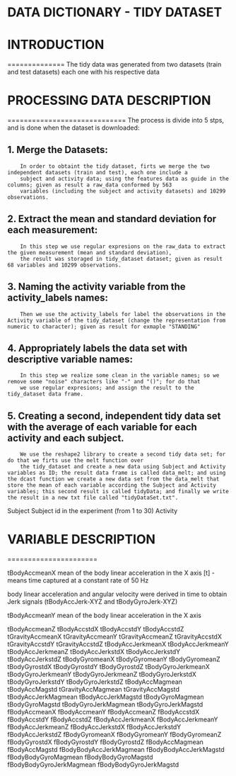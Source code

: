 DATA DICTIONARY - TIDY DATASET
==============================

# INTRODUCTION
==============
The tidy data was generated from two datasets (train and test datasets) each one with his respective data



# PROCESSING DATA DESCRIPTION
=============================
The process is divide into 5 stps, and is done when the dataset is downloaded:

## 	1. 	Merge the Datasets:
		In order to obtaint the tidy dataset, firts we merge the two independent datasets (train and test), each one include a
		subject and activity data; using the features data as guide in the columns; given as result a raw_data conformed by 563
		variables (including the subject and activity datasets) and 10299 observations.

##	2.	Extract the mean and standard deviation for each measurement:
		In this step we use regular expresions on the raw_data to extract the given measurement (mean and standard deviation),
		the result was storaged in tidy_dataset dataset; given as result 68 variables and 10299 observations.

##	3.	Naming the activity variable from the activity_labels names:
		Then we use the activity_labels for label the observations in the Activity variable of the tidy_dataset (change the representation from numeric to character); given as result for exmaple "STANDING"

## 	4.	Appropriately labels the data set with descriptive variable names:
		In this step we realize some clean in the variable names; so we remove some "noise" characters like "-" and "()"; for do that
		we use regular expresions; and assign the result to the tidy_dataset data frame.
		
##	5.	Creating a second, independent tidy data set with the average of each variable for each activity and each subject. 
		We use the reshape2 library to create a second tidy data set; for do that we firts use the melt function over
		the tidy_dataset and create a new data using Subject and Activity variables as ID; the result data frame is called data_melt; and using the dcast function we create a new data set from the data_melt that store the mean of each variable according the Subject and Activity variables; this second result is called tidyData; and finally we write the result in a new txt file called "tidyDataSet.txt".

Subject
Subject id in the experiment (from 1 to 30)
Activity


# VARIABLE DESCRIPTION
======================

tBodyAccmeanX
mean of the body linear acceleration in the X axis
[t] - means time captured at a constant rate of 50 Hz

body linear acceleration and angular velocity were derived in time to obtain Jerk signals (tBodyAccJerk-XYZ and tBodyGyroJerk-XYZ)

tBodyAccmeanY
mean of the body linear acceleration in the X axis


tBodyAccmeanZ
tBodyAccstdX
tBodyAccstdY
tBodyAccstdZ
tGravityAccmeanX
tGravityAccmeanY
tGravityAccmeanZ
tGravityAccstdX
tGravityAccstdY
tGravityAccstdZ
tBodyAccJerkmeanX
tBodyAccJerkmeanY
tBodyAccJerkmeanZ
tBodyAccJerkstdX
tBodyAccJerkstdY
tBodyAccJerkstdZ
tBodyGyromeanX
tBodyGyromeanY
tBodyGyromeanZ
tBodyGyrostdX
tBodyGyrostdY
tBodyGyrostdZ
tBodyGyroJerkmeanX
tBodyGyroJerkmeanY
tBodyGyroJerkmeanZ
tBodyGyroJerkstdX
tBodyGyroJerkstdY
tBodyGyroJerkstdZ
tBodyAccMagmean
tBodyAccMagstd
tGravityAccMagmean
tGravityAccMagstd
tBodyAccJerkMagmean
tBodyAccJerkMagstd
tBodyGyroMagmean
tBodyGyroMagstd
tBodyGyroJerkMagmean
tBodyGyroJerkMagstd
fBodyAccmeanX
fBodyAccmeanY
fBodyAccmeanZ
fBodyAccstdX
fBodyAccstdY
fBodyAccstdZ
fBodyAccJerkmeanX
fBodyAccJerkmeanY
fBodyAccJerkmeanZ
fBodyAccJerkstdX
fBodyAccJerkstdY
fBodyAccJerkstdZ
fBodyGyromeanX
fBodyGyromeanY
fBodyGyromeanZ
fBodyGyrostdX
fBodyGyrostdY
fBodyGyrostdZ
fBodyAccMagmean
fBodyAccMagstd
fBodyBodyAccJerkMagmean
fBodyBodyAccJerkMagstd
fBodyBodyGyroMagmean
fBodyBodyGyroMagstd
fBodyBodyGyroJerkMagmean
fBodyBodyGyroJerkMagstd